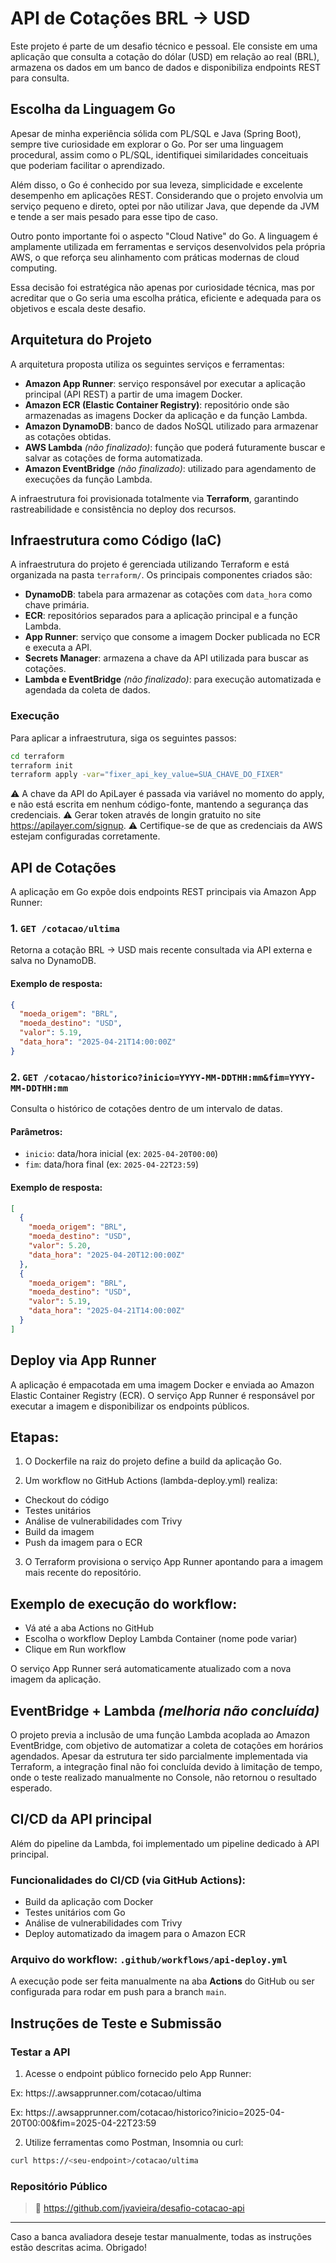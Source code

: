 # API de Cotações BRL → USD

Este projeto é parte de um desafio técnico e pessoal. Ele consiste em uma aplicação que consulta a cotação do dólar (USD) em relação ao real (BRL), armazena os dados em um banco de dados e disponibiliza endpoints REST para consulta.

## Escolha da Linguagem Go

Apesar de minha experiência sólida com PL/SQL e Java (Spring Boot), sempre tive curiosidade em explorar o Go. Por ser uma linguagem procedural, assim como o PL/SQL, identifiquei similaridades conceituais que poderiam facilitar o aprendizado.

Além disso, o Go é conhecido por sua leveza, simplicidade e excelente desempenho em aplicações REST. Considerando que o projeto envolvia um serviço pequeno e direto, optei por não utilizar Java, que depende da JVM e tende a ser mais pesado para esse tipo de caso.

Outro ponto importante foi o aspecto "Cloud Native" do Go. A linguagem é amplamente utilizada em ferramentas e serviços desenvolvidos pela própria AWS, o que reforça seu alinhamento com práticas modernas de cloud computing.

Essa decisão foi estratégica não apenas por curiosidade técnica, mas por acreditar que o Go seria uma escolha prática, eficiente e adequada para os objetivos e escala deste desafio.

## Arquitetura do Projeto

A arquitetura proposta utiliza os seguintes serviços e ferramentas:

- **Amazon App Runner**: serviço responsável por executar a aplicação principal (API REST) a partir de uma imagem Docker.
- **Amazon ECR (Elastic Container Registry)**: repositório onde são armazenadas as imagens Docker da aplicação e da função Lambda.
- **Amazon DynamoDB**: banco de dados NoSQL utilizado para armazenar as cotações obtidas.
- **AWS Lambda** *(não finalizado)*: função que poderá futuramente buscar e salvar as cotações de forma automatizada.
- **Amazon EventBridge** *(não finalizado)*: utilizado para agendamento de execuções da função Lambda.

A infraestrutura foi provisionada totalmente via **Terraform**, garantindo rastreabilidade e consistência no deploy dos recursos.

## Infraestrutura como Código (IaC)

A infraestrutura do projeto é gerenciada utilizando Terraform e está organizada na pasta `terraform/`. Os principais componentes criados são:

- **DynamoDB**: tabela para armazenar as cotações com `data_hora` como chave primária.
- **ECR**: repositórios separados para a aplicação principal e a função Lambda.
- **App Runner**: serviço que consome a imagem Docker publicada no ECR e executa a API.
- **Secrets Manager**: armazena a chave da API utilizada para buscar as cotações.
- **Lambda e EventBridge** *(não finalizado)*: para execução automatizada e agendada da coleta de dados.

### Execução
Para aplicar a infraestrutura, siga os seguintes passos:

```bash
cd terraform
terraform init
terraform apply -var="fixer_api_key_value=SUA_CHAVE_DO_FIXER"
```
⚠️ A chave da API do ApiLayer é passada via variável no momento do apply, e não está escrita em nenhum código-fonte, mantendo a segurança das credenciais.
⚠️ Gerar token através de longin gratuito no site https://apilayer.com/signup.
⚠️ Certifique-se de que as credenciais da AWS estejam configuradas corretamente.

## API de Cotações

A aplicação em Go expõe dois endpoints REST principais via Amazon App Runner:

### 1. `GET /cotacao/ultima`
Retorna a cotação BRL → USD mais recente consultada via API externa e salva no DynamoDB.

#### Exemplo de resposta:
```json
{
  "moeda_origem": "BRL",
  "moeda_destino": "USD",
  "valor": 5.19,
  "data_hora": "2025-04-21T14:00:00Z"
}
```

### 2. `GET /cotacao/historico?inicio=YYYY-MM-DDTHH:mm&fim=YYYY-MM-DDTHH:mm`
Consulta o histórico de cotações dentro de um intervalo de datas.

#### Parâmetros:
- `inicio`: data/hora inicial (ex: `2025-04-20T00:00`)
- `fim`: data/hora final (ex: `2025-04-22T23:59`)

#### Exemplo de resposta:
```json
[
  {
    "moeda_origem": "BRL",
    "moeda_destino": "USD",
    "valor": 5.20,
    "data_hora": "2025-04-20T12:00:00Z"
  },
  {
    "moeda_origem": "BRL",
    "moeda_destino": "USD",
    "valor": 5.19,
    "data_hora": "2025-04-21T14:00:00Z"
  }
]
```

## Deploy via App Runner

A aplicação é empacotada em uma imagem Docker e enviada ao Amazon Elastic Container Registry (ECR). O serviço App Runner é responsável por executar a imagem e disponibilizar os endpoints públicos.

## Etapas:

1. O Dockerfile na raiz do projeto define a build da aplicação Go.

2. Um workflow no GitHub Actions (lambda-deploy.yml) realiza:

  - Checkout do código
  - Testes unitários
  - Análise de vulnerabilidades com Trivy
  - Build da imagem
  - Push da imagem para o ECR

3. O Terraform provisiona o serviço App Runner apontando para a imagem mais recente do repositório.

## Exemplo de execução do workflow:

 - Vá até a aba Actions no GitHub
 - Escolha o workflow Deploy Lambda Container (nome pode variar)
 - Clique em Run workflow

O serviço App Runner será automaticamente atualizado com a nova imagem da aplicação.

## EventBridge + Lambda *(melhoria não concluída)*

O projeto previa a inclusão de uma função Lambda acoplada ao Amazon EventBridge, com objetivo de automatizar a coleta de cotações em horários agendados. Apesar da estrutura ter sido parcialmente implementada via Terraform, a integração final não foi concluída devido à limitação de tempo, onde o teste realizado manualmente no Console, não retornou o resultado esperado.

## CI/CD da API principal

Além do pipeline da Lambda, foi implementado um pipeline dedicado à API principal.

### Funcionalidades do CI/CD (via GitHub Actions):
- Build da aplicação com Docker
- Testes unitários com Go
- Análise de vulnerabilidades com Trivy
- Deploy automatizado da imagem para o Amazon ECR

### Arquivo do workflow: `.github/workflows/api-deploy.yml`

A execução pode ser feita manualmente na aba **Actions** do GitHub ou ser configurada para rodar em push para a branch `main`.

## Instruções de Teste e Submissão

### Testar a API

1. Acesse o endpoint público fornecido pelo App Runner:

Ex: https://<endpoint>.awsapprunner.com/cotacao/ultima

Ex: https://<endpoint>.awsapprunner.com/cotacao/historico?inicio=2025-04-20T00:00&fim=2025-04-22T23:59

2. Utilize ferramentas como Postman, Insomnia ou curl:
```bash
curl https://<seu-endpoint>/cotacao/ultima
```

### Repositório Público
> 🔗 https://github.com/jvavieira/desafio-cotacao-api

---
Caso a banca avaliadora deseje testar manualmente, todas as instruções estão descritas acima. Obrigado!
